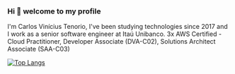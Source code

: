 ### Hi 👋 welcome to my profile

I'm Carlos Vinícius Tenorio, I've been studying technologies since 2017 and I work as a senior software engineer at Itaú Unibanco.
3x AWS Certified - Cloud Practitioner, Developer Associate (DVA-C02), Solutions Architect Associate (SAA-C03)

<div style="width: 200px;">
<a href="https://github.com/SeuPerfilAqui/github-readme-stats">
  <img src="https://github-readme-stats.vercel.app/api/top-langs/?username=SeuPerfilAqui&langs_count=8" alt="Top Langs" />
</a>
</div>
